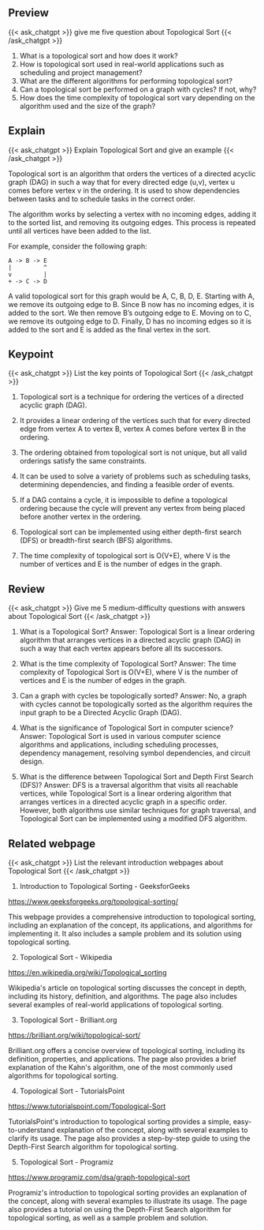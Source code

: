 ## Preview
{{< ask_chatgpt >}}
give me five question about Topological Sort
{{< /ask_chatgpt >}}



1. What is a topological sort and how does it work?
2. How is topological sort used in real-world applications such as scheduling and project management?
3. What are the different algorithms for performing topological sort?
4. Can a topological sort be performed on a graph with cycles? If not, why?
5. How does the time complexity of topological sort vary depending on the algorithm used and the size of the graph?   

## Explain
{{< ask_chatgpt >}}
Explain Topological Sort and give an example
{{< /ask_chatgpt >}}



Topological sort is an algorithm that orders the vertices of a directed acyclic graph (DAG) in such a way that for every directed edge (u,v), vertex u comes before vertex v in the ordering. It is used to show dependencies between tasks and to schedule tasks in the correct order.

The algorithm works by selecting a vertex with no incoming edges, adding it to the sorted list, and removing its outgoing edges. This process is repeated until all vertices have been added to the list.

For example, consider the following graph:

```
A -> B -> E
|         ^
v         |
+ -> C -> D
```

A valid topological sort for this graph would be A, C, B, D, E. Starting with A, we remove its outgoing edge to B. Since B now has no incoming edges, it is added to the sort. We then remove B’s outgoing edge to E. Moving on to C, we remove its outgoing edge to D. Finally, D has no incoming edges so it is added to the sort and E is added as the final vertex in the sort.   

## Keypoint
{{< ask_chatgpt >}}
List the key points of Topological Sort
{{< /ask_chatgpt >}}



1. Topological sort is a technique for ordering the vertices of a directed acyclic graph (DAG).

2. It provides a linear ordering of the vertices such that for every directed edge from vertex A to vertex B, vertex A comes before vertex B in the ordering.

3. The ordering obtained from topological sort is not unique, but all valid orderings satisfy the same constraints.

4. It can be used to solve a variety of problems such as scheduling tasks, determining dependencies, and finding a feasible order of events.

5. If a DAG contains a cycle, it is impossible to define a topological ordering because the cycle will prevent any vertex from being placed before another vertex in the ordering.

6. Topological sort can be implemented using either depth-first search (DFS) or breadth-first search (BFS) algorithms.

7. The time complexity of topological sort is O(V+E), where V is the number of vertices and E is the number of edges in the graph.   

## Review
{{< ask_chatgpt >}}
Give me 5 medium-difficulty questions with answers about Topological Sort
{{< /ask_chatgpt >}}



1. What is a Topological Sort?
Answer: Topological Sort is a linear ordering algorithm that arranges vertices in a directed acyclic graph (DAG) in such a way that each vertex appears before all its successors.

2. What is the time complexity of Topological Sort?
Answer: The time complexity of Topological Sort is O(V+E), where V is the number of vertices and E is the number of edges in the graph.

3. Can a graph with cycles be topologically sorted?
Answer: No, a graph with cycles cannot be topologically sorted as the algorithm requires the input graph to be a Directed Acyclic Graph (DAG).

4. What is the significance of Topological Sort in computer science?
Answer: Topological Sort is used in various computer science algorithms and applications, including scheduling processes, dependency management, resolving symbol dependencies, and circuit design.

5. What is the difference between Topological Sort and Depth First Search (DFS)?
Answer: DFS is a traversal algorithm that visits all reachable vertices, while Topological Sort is a linear ordering algorithm that arranges vertices in a directed acyclic graph in a specific order. However, both algorithms use similar techniques for graph traversal, and Topological Sort can be implemented using a modified DFS algorithm.   

## Related webpage
{{< ask_chatgpt >}}
List the relevant introduction webpages about Topological Sort
{{< /ask_chatgpt >}}



1. Introduction to Topological Sorting - GeeksforGeeks

https://www.geeksforgeeks.org/topological-sorting/


This webpage provides a comprehensive introduction to topological sorting, including an explanation of the concept, its applications, and algorithms for implementing it. It also includes a sample problem and its solution using topological sorting.

2. Topological Sort - Wikipedia

https://en.wikipedia.org/wiki/Topological_sorting


Wikipedia's article on topological sorting discusses the concept in depth, including its history, definition, and algorithms. The page also includes several examples of real-world applications of topological sorting.

3. Topological Sort - Brilliant.org

https://brilliant.org/wiki/topological-sort/


Brilliant.org offers a concise overview of topological sorting, including its definition, properties, and applications. The page also provides a brief explanation of the Kahn's algorithm, one of the most commonly used algorithms for topological sorting.

4. Topological Sort - TutorialsPoint

https://www.tutorialspoint.com/Topological-Sort


TutorialsPoint's introduction to topological sorting provides a simple, easy-to-understand explanation of the concept, along with several examples to clarify its usage. The page also provides a step-by-step guide to using the Depth-First Search algorithm for topological sorting.

5. Topological Sort - Programiz

https://www.programiz.com/dsa/graph-topological-sort


Programiz's introduction to topological sorting provides an explanation of the concept, along with several examples to illustrate its usage. The page also provides a tutorial on using the Depth-First Search algorithm for topological sorting, as well as a sample problem and solution.   

